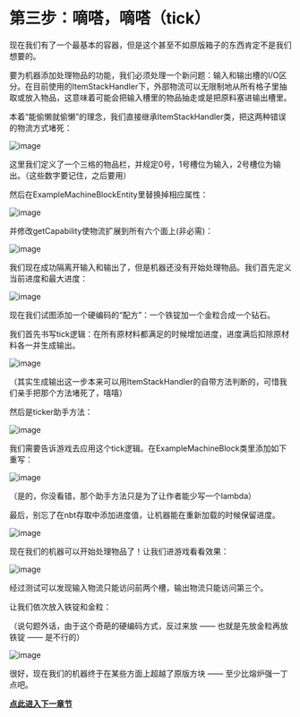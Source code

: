
# 第三步：嘀嗒，嘀嗒（tick）

现在我们有了一个最基本的容器，但是这个甚至不如原版箱子的东西肯定不是我们想要的。

要为机器添加处理物品的功能，我们必须处理一个新问题：输入和输出槽的I/O区分。在目前使用的ItemStackHandler下，外部物流可以无限制地从所有格子里抽取或放入物品，这意味着可能会把输入槽里的物品抽走或是把原料塞进输出槽里。

本着“能偷懒就偷懒”的理念，我们直接继承ItemStackHandler类，把这两种错误的物流方式堵死：

![image](https://github.com/user-attachments/assets/119a3a93-34f0-4aae-8edc-a151f5178498)

这里我们定义了一个三格的物品栏，并规定0号，1号槽位为输入，2号槽位为输出。（这些数字要记住，之后要用）

然后在ExampleMachineBlockEntity里替换掉相应属性：

![image](https://github.com/user-attachments/assets/7ce1e679-245e-431c-9de5-22fbb50de837)

并修改getCapability使物流扩展到所有六个面上(非必需)：

![image](https://github.com/user-attachments/assets/6e9b23c2-5763-4203-b40b-821c3c51d5b6)

我们现在成功隔离开输入和输出了，但是机器还没有开始处理物品。我们首先定义当前进度和最大进度：

![image](https://github.com/user-attachments/assets/5e1397d1-9083-48e0-9b44-00669bd4feb9)

现在我们试图添加一个硬编码的“配方”：一个铁锭加一个金粒合成一个钻石。

我们首先书写tick逻辑：在所有原材料都满足的时候增加进度，进度满后扣除原材料各一并生成输出。

![image](https://github.com/user-attachments/assets/212ea228-eea7-41b8-8ecf-8ead7980fa71)

（其实生成输出这一步本来可以用ItemStackHandler的自带方法判断的，可惜我们亲手把那个方法堵死了，嘻嘻）

然后是ticker助手方法：

![image](https://github.com/user-attachments/assets/5e55fdcc-65ae-4973-9f39-372cea599cda)

我们需要告诉游戏去应用这个tick逻辑。在ExampleMachineBlock类里添加如下重写：

![image](https://github.com/user-attachments/assets/7cf2f7e5-2d79-4433-b966-8cb704e3589f)

（是的，你没看错，那个助手方法只是为了让作者能少写一个lambda）

最后，别忘了在nbt存取中添加进度值，让机器能在重新加载的时候保留进度。

![image](https://github.com/user-attachments/assets/3ad4d987-d1b2-422e-9c4a-a7b0356872de)

现在我们的机器可以开始处理物品了！让我们进游戏看看效果：

![image](https://github.com/user-attachments/assets/143352c1-9e24-4340-84bc-4137a3f5026e)

经过测试可以发现输入物流只能访问前两个槽，输出物流只能访问第三个。

让我们依次放入铁锭和金粒：

（说句题外话，由于这个奇葩的硬编码方式，反过来放 —— 也就是先放金粒再放铁锭 —— 是不行的）

![image](https://github.com/user-attachments/assets/a26c5e3a-4ac3-4a55-ab1b-f68d3475267c)

很好，现在我们的机器终于在某些方面上超越了原版方块 —— 至少比熔炉强一丁点吧。

[**点此进入下一章节**](/tutorial/recipe.md)
